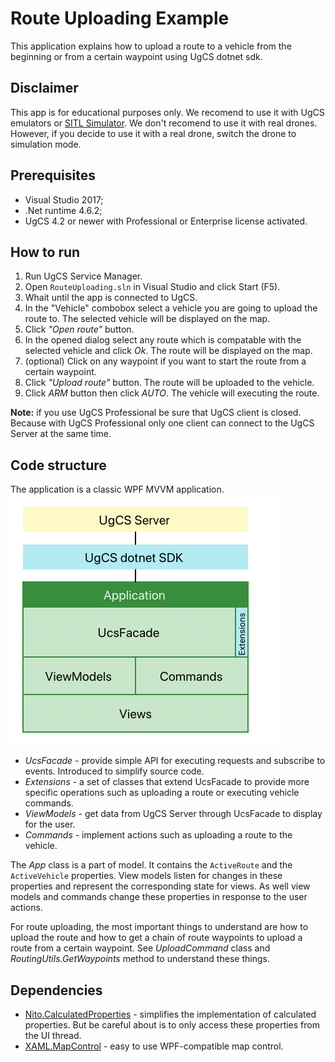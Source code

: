 ﻿# Route Uploading Example

This application explains how to upload a route to a vehicle from the beginning or from a certain waypoint using UgCS dotnet sdk.

## Disclaimer
This app is for educational purposes only. We recomend to use it with UgCS emulators or [SITL Simulator](https://ardupilot.org/dev/docs/sitl-simulator-software-in-the-loop.html). We don't recomend to use it with real drones. However, if you decide to use it with a real drone, switch the drone to simulation mode.

## Prerequisites
- Visual Studio 2017;
- .Net runtime 4.6.2;
- UgCS 4.2 or newer with Professional or Enterprise license activated.

## How to run
1. Run UgCS Service Manager. 
2. Open `RouteUploading.sln` in Visual Studio and click Start (F5).
3. Whait until the app is connected to UgCS.
4. In the "Vehicle" combobox select a vehicle you are going to upload the route to. The selected vehicle will be displayed on the map.
5. Click *"Open route"* button. 
6. In the opened dialog select any route which is compatable with the selected vehicle and click *Ok*. The route will be displayed on the map.
7. (optional) Click on any waypoint if you want to start the route from a certain waypoint.
8. Click *"Upload route"* button. The route will be uploaded to the vehicle.
9. Click *ARM* button then click *AUTO*. The vehicle will executing the route.

**Note:** if you use UgCS Professional be sure that UgCS client is closed. Because with UgCS Professional only one client can connect to the UgCS Server at the same time.

## Code structure
The application is a classic WPF MVVM application.
![code-structure](code-structure.png)
- *UcsFacade* - provide simple API for executing requests and subscribe to events. Introduced to simplify source code.
- *Extensions* - a set of classes that extend UcsFacade to provide more specific operations such as uploading a route or executing vehicle commands.
- *ViewModels* - get data from UgCS Server through UcsFacade to display for the user.
- *Commands* - implement actions such as uploading a route to the vehicle.

The *App* class is a part of model. It contains the `ActiveRoute` and the `ActiveVehicle` properties. View models listen for changes in these properties and represent the corresponding state for views. As well view models and commands change these properties in response to the user actions.

For route uploading, the most important things to understand are how to upload the route and how to get a chain of route waypoints to upload a route from a certain waypoint. See *UploadCommand* class and *RoutingUtils.GetWaypoints* method to understand these things.

## Dependencies
- [Nito.CalculatedProperties](https://github.com/StephenCleary/CalculatedProperties) - simplifies the implementation of calculated properties. But be careful about is to only access these properties from the UI thread.
- [XAML.MapControl](https://github.com/ClemensFischer/XAML-Map-Control) - easy to use WPF-compatible map control.